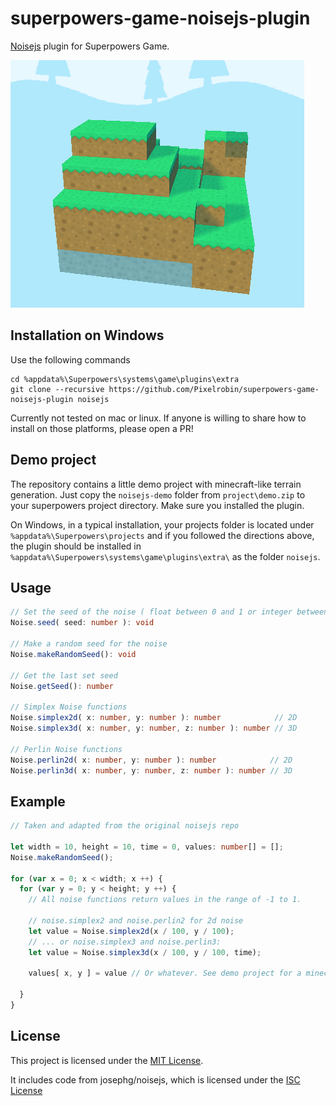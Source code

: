 
# superpowers-game-noisejs-plugin
[Noisejs](https://github.com/josephg/noisejs) plugin for Superpowers Game.

![Example game scene with minecraft-like blocks](superpowers-noisejs.gif)

## Installation on Windows
Use the following commands
```
cd %appdata%\Superpowers\systems\game\plugins\extra
git clone --recursive https://github.com/Pixelrobin/superpowers-game-noisejs-plugin noisejs
```
Currently not tested on mac or linux. If anyone is willing to share how to install on those platforms, please open a PR!

## Demo project
The repository contains a little demo project with minecraft-like terrain generation. Just copy the `noisejs-demo` folder from `project\demo.zip` to your superpowers project directory. Make sure you installed the plugin.

On Windows, in a typical installation, your projects folder is located under `%appdata%\Superpowers\projects` and if you followed the directions above, the plugin should be installed in `%appdata%\Superpowers\systems\game\plugins\extra\` as the folder `noisejs`.

## Usage
``` Typescript
// Set the seed of the noise ( float between 0 and 1 or integer between 1 and 65536 )
Noise.seed( seed: number ): void

// Make a random seed for the noise
Noise.makeRandomSeed(): void

// Get the last set seed
Noise.getSeed(): number

// Simplex Noise functions
Noise.simplex2d( x: number, y: number ): number            // 2D
Noise.simplex3d( x: number, y: number, z: number ): number // 3D
  
// Perlin Noise functions
Noise.perlin2d( x: number, y: number ): number            // 2D
Noise.perlin3d( x: number, y: number, z: number ): number // 3D
```

## Example
``` Typescript
// Taken and adapted from the original noisejs repo

let width = 10, height = 10, time = 0, values: number[] = [];
Noise.makeRandomSeed();

for (var x = 0; x < width; x ++) {
  for (var y = 0; y < height; y ++) {
    // All noise functions return values in the range of -1 to 1.

    // noise.simplex2 and noise.perlin2 for 2d noise
    let value = Noise.simplex2d(x / 100, y / 100);
    // ... or noise.simplex3 and noise.perlin3:
    let value = Noise.simplex3d(x / 100, y / 100, time);

    values[ x, y ] = value // Or whatever. See demo project for a minecraft-like terrain generator
    
  }
}
```

## License
This project is licensed under the [MIT License](https://github.com/Pixelrobin/superpowers-game-noisejs-plugin/blob/master/LICENSE).

It includes code from josephg/noisejs, which is licensed under the [ISC License](https://github.com/josephg/noisejs/blob/master/LICENSE)
